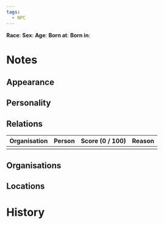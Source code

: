 ```yaml
---
tags:
  - NPC
---
```

**Race**: 
**Sex**: 
**Age**: 
**Born at**: 
**Born in**: 
# Notes
## Appearance 

## Personality

## Relations
| Organisation | Person | Score (0 / 100) | Reason |
| ------------ | ------ | --------------- | ------ |
|              |        |                 |        |

## Organisations 

## Locations


# History